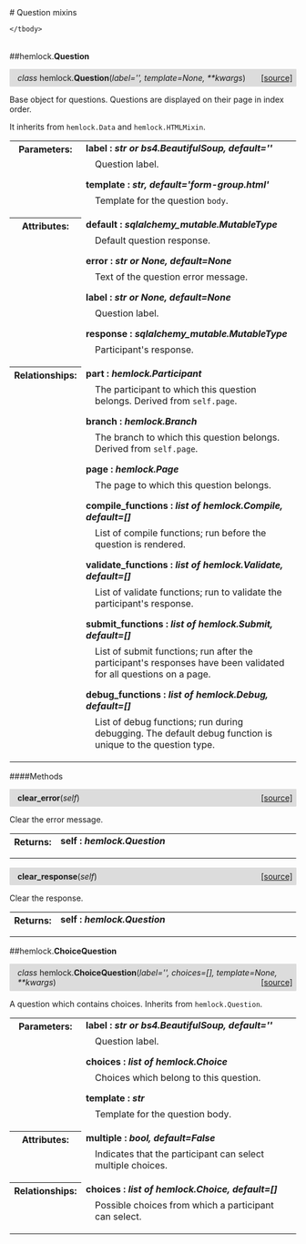 <script src="https://cdn.mathjax.org/mathjax/latest/MathJax.js?config=TeX-AMS-MML_HTMLorMML" type="text/javascript"></script>

<link rel="stylesheet" href="https://assets.readthedocs.org/static/css/readthedocs-doc-embed.css" type="text/css" />

<style>
    a.src-href {
        float: right;
    }
    p.attr {
        margin-top: 0.5em;
        margin-left: 1em;
    }
    p.func-header {
        background-color: gainsboro;
        border-radius: 0.1em;
        padding: 0.5em;
        padding-left: 1em;
    }
    table.field-table {
        border-radius: 0.1em
    }
</style># Question mixins

<table class="docutils field-list field-table" frame="void" rules="none">
    <col class="field-name" />
    <col class="field-body" />
    <tbody valign="top">
        
    </tbody>
</table>



##hemlock.**Question**

<p class="func-header">
    <i>class</i> hemlock.<b>Question</b>(<i>label='', template=None, **kwargs</i>) <a class="src-href" target="_blank" href="https://github.com/dsbowen/hemlock/blob/master/hemlock/models/question.py#L15">[source]</a>
</p>

Base object for questions. Questions are displayed on their page in index order.

It inherits from `hemlock.Data` and `hemlock.HTMLMixin`.

<table class="docutils field-list field-table" frame="void" rules="none">
    <col class="field-name" />
    <col class="field-body" />
    <tbody valign="top">
        <tr class="field">
    <th class="field-name"><b>Parameters:</b></td>
    <td class="field-body" width="100%"><b>label : <i>str or bs4.BeautifulSoup, default=''</i></b>
<p class="attr">
    Question label.
</p>
<b>template : <i>str, default='form-group.html'</i></b>
<p class="attr">
    Template for the question <code>body</code>.
</p></td>
</tr>
<tr class="field">
    <th class="field-name"><b>Attributes:</b></td>
    <td class="field-body" width="100%"><b>default : <i>sqlalchemy_mutable.MutableType</i></b>
<p class="attr">
    Default question response.
</p>
<b>error : <i>str or None, default=None</i></b>
<p class="attr">
    Text of the question error message.
</p>
<b>label : <i>str or None, default=None</i></b>
<p class="attr">
    Question label.
</p>
<b>response : <i>sqlalchemy_mutable.MutableType</i></b>
<p class="attr">
    Participant's response.
</p></td>
</tr>
<tr class="field">
    <th class="field-name"><b>Relationships:</b></td>
    <td class="field-body" width="100%"><b>part : <i>hemlock.Participant</i></b>
<p class="attr">
    The participant to which this question belongs. Derived from <code>self.page</code>.
</p>
<b>branch : <i>hemlock.Branch</i></b>
<p class="attr">
    The branch to which this question belongs. Derived from <code>self.page</code>.
</p>
<b>page : <i>hemlock.Page</i></b>
<p class="attr">
    The page to which this question belongs.
</p>
<b>compile_functions : <i>list of hemlock.Compile, default=[]</i></b>
<p class="attr">
    List of compile functions; run before the question is rendered.
</p>
<b>validate_functions : <i>list of hemlock.Validate, default=[]</i></b>
<p class="attr">
    List of validate functions; run to validate the participant's response.
</p>
<b>submit_functions : <i>list of hemlock.Submit, default=[]</i></b>
<p class="attr">
    List of submit functions; run after the participant's responses have been validated for all questions on a page.
</p>
<b>debug_functions : <i>list of hemlock.Debug, default=[]</i></b>
<p class="attr">
    List of debug functions; run during debugging. The default debug function is unique to the question type.
</p></td>
</tr>
    </tbody>
</table>



####Methods



<p class="func-header">
    <i></i> <b>clear_error</b>(<i>self</i>) <a class="src-href" target="_blank" href="https://github.com/dsbowen/hemlock/blob/master/hemlock/models/question.py#L150">[source]</a>
</p>

Clear the error message.

<table class="docutils field-list field-table" frame="void" rules="none">
    <col class="field-name" />
    <col class="field-body" />
    <tbody valign="top">
        <tr class="field">
    <th class="field-name"><b>Returns:</b></td>
    <td class="field-body" width="100%"><b>self : <i>hemlock.Question</i></b>
<p class="attr">
    
</p></td>
</tr>
    </tbody>
</table>





<p class="func-header">
    <i></i> <b>clear_response</b>(<i>self</i>) <a class="src-href" target="_blank" href="https://github.com/dsbowen/hemlock/blob/master/hemlock/models/question.py#L161">[source]</a>
</p>

Clear the response.

<table class="docutils field-list field-table" frame="void" rules="none">
    <col class="field-name" />
    <col class="field-body" />
    <tbody valign="top">
        <tr class="field">
    <th class="field-name"><b>Returns:</b></td>
    <td class="field-body" width="100%"><b>self : <i>hemlock.Question</i></b>
<p class="attr">
    
</p></td>
</tr>
    </tbody>
</table>



##hemlock.**ChoiceQuestion**

<p class="func-header">
    <i>class</i> hemlock.<b>ChoiceQuestion</b>(<i>label='', choices=[], template=None, **kwargs</i>) <a class="src-href" target="_blank" href="https://github.com/dsbowen/hemlock/blob/master/hemlock/models/question.py#L207">[source]</a>
</p>

A question which contains choices. Inherits from `hemlock.Question`.

<table class="docutils field-list field-table" frame="void" rules="none">
    <col class="field-name" />
    <col class="field-body" />
    <tbody valign="top">
        <tr class="field">
    <th class="field-name"><b>Parameters:</b></td>
    <td class="field-body" width="100%"><b>label : <i>str or bs4.BeautifulSoup, default=''</i></b>
<p class="attr">
    Question label.
</p>
<b>choices : <i>list of hemlock.Choice</i></b>
<p class="attr">
    Choices which belong to this question.
</p>
<b>template : <i>str</i></b>
<p class="attr">
    Template for the question body.
</p></td>
</tr>
<tr class="field">
    <th class="field-name"><b>Attributes:</b></td>
    <td class="field-body" width="100%"><b>multiple : <i>bool, default=False</i></b>
<p class="attr">
    Indicates that the participant can select multiple choices.
</p></td>
</tr>
<tr class="field">
    <th class="field-name"><b>Relationships:</b></td>
    <td class="field-body" width="100%"><b>choices : <i>list of hemlock.Choice, default=[]</i></b>
<p class="attr">
    Possible choices from which a participant can select.
</p></td>
</tr>
    </tbody>
</table>



